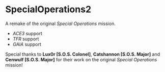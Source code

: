 # SpecialOperations2
A remake of the original *Special Operations* mission.

- *ACE3* support
- *TFR* support
- *GAIA* support

Special thanks to **Lux0r [S.O.S. Colonel]**, **Catshannon [S.O.S. Major]** and **Cenwulf [S.O.S. Major]** for their work on the original *Special Operations* mission!
